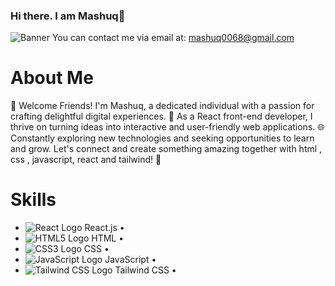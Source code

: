 ### Hi there. I am Mashuq👋
![Banner](https://i.ibb.co/9Tz11wN/mashuq0068-gmail-com.png)
You can contact me via email at: [mashuq0068@gmail.com](mailto:mashuq0068@gmail.com)

# About Me

👋 Welcome Friends! I'm Mashuq, a dedicated individual with a passion for crafting delightful digital experiences. 🚀 As a React front-end developer, I thrive on turning ideas into interactive and user-friendly web applications. 🌐 Constantly exploring new technologies and seeking opportunities to learn and grow. Let's connect and create something amazing together with html , css , javascript, react and tailwind!
🌟

# Skills
- ![React Logo](https://reactjs.org/favicon.ico) React.js •
- ![HTML5 Logo](https://www.w3.org/html/logo/downloads/HTML5_Logo_512.png) HTML •
- ![CSS3 Logo](https://www.kindpng.com/picc/m/464-4640184_css3-png-download-css-icon-transparent-png.png) CSS •
- ![JavaScript Logo](https://upload.wikimedia.org/wikipedia/commons/thumb/9/99/Unofficial_JavaScript_logo_2.svg/480px-Unofficial_JavaScript_logo_2.svg.png) JavaScript •
- ![Tailwind CSS Logo](https://tailwindcss.com/favicon-32x32.png) Tailwind CSS •

